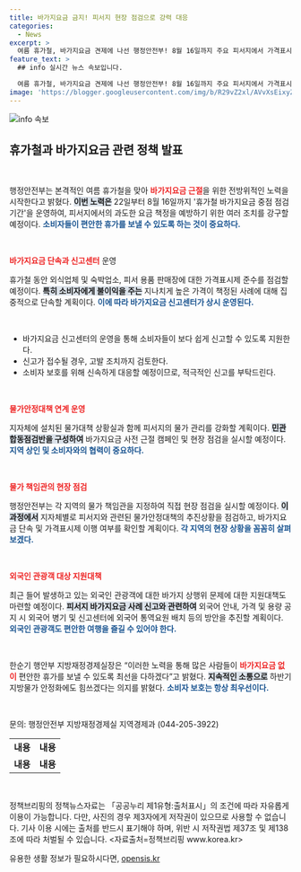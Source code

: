 ```yaml
---
title: 바가지요금 금지! 피서지 현장 점검으로 강력 대응
categories:
  - News
excerpt: >
  여름 휴가철, 바가지요금 견제에 나선 행정안전부! 8월 16일까지 주요 피서지에서 가격표시제 준수 점검 및 신고센터 운영으로 소비자 보호에 총력 대응합니다. 불이익 없는 휴가를 위해 지금 바로 확인하세요!
feature_text: >
  ## info 실시간 뉴스 속보입니다.

  여름 휴가철, 바가지요금 견제에 나선 행정안전부! 8월 16일까지 주요 피서지에서 가격표시제 준수 점검 및 신고센터 운영으로 소비자 보호에 총력 대응합니다. 불이익 없는 휴가를 위해 지금 바로 확인하세요!
image: 'https://blogger.googleusercontent.com/img/b/R29vZ2xl/AVvXsEixyZcFfHzMRdzZMjFBmAUKJYCLCGyLL1o632UiGVXcaFdKo_bkvkuCioo0uUKlGfBVcT3P84aROyZIXSBEx3Aw5nCQ3pTgDom1WDC4m8eifvWiAmWEEVb4x6G_l8C0QH225ldMjyaFvpxGEBGNO37VmDTDMHGhJPq73UglMfDca1-0aw/s1600/blogspot.png'
---
```


<p><img src="https://blogger.googleusercontent.com/img/b/R29vZ2xl/AVvXsEixyZcFfHzMRdzZMjFBmAUKJYCLCGyLL1o632UiGVXcaFdKo_bkvkuCioo0uUKlGfBVcT3P84aROyZIXSBEx3Aw5nCQ3pTgDom1WDC4m8eifvWiAmWEEVb4x6G_l8C0QH225ldMjyaFvpxGEBGNO37VmDTDMHGhJPq73UglMfDca1-0aw/s1600/blogspot.png" alt="info 속보" /></p>

<h2 data-ke-size="size26">휴가철과 바가지요금 관련 정책 발표</h2>

<p data-ke-size="size16">&nbsp;</p>

<p>행정안전부는 본격적인 여름 휴가철을 맞아 <b><span style="color: #ee2323;">바가지요금 근절</span></b>을 위한 전방위적인 노력을 시작한다고 밝혔다. <b><span style="background-color: #21538527;">이번 노력은</span></b> 22일부터 8월 16일까지 '휴가철 바가지요금 중점 점검 기간'을 운영하여, 피서지에서의 과도한 요금 책정을 예방하기 위한 여러 조치를 강구할 예정이다. <b><span style="color: #1a5490;">소비자들이 편안한 휴가를 보낼 수 있도록 하는 것이 중요하다.</span></b> </p>

<p data-ke-size="size16">&nbsp;</p>

<p><b><span style="color: #ee2323;">바가지요금 단속과 신고센터</span></b> 운영</p>

<p>휴가철 동안 외식업체 및 숙박업소, 피서 용품 판매장에 대한 가격표시제 준수를 점검할 예정이다. <b><span style="background-color: #21538527;">특히 소비자에게 불이익을 주는</span></b> 지나치게 높은 가격이 책정된 사례에 대해 집중적으로 단속할 계획이다. <b><span style="color: #1a5490;">이에 따라 바가지요금 신고센터가 상시 운영된다.</span></b></p>

<p data-ke-size="size16">&nbsp;</p>

<ul>
   <li>바가지요금 신고센터의 운영을 통해 소비자들이 보다 쉽게 신고할 수 있도록 지원한다.</li>
   <li>신고가 접수될 경우, 고발 조치까지 검토한다.</li>
   <li>소비자 보호를 위해 신속하게 대응할 예정이므로, 적극적인 신고를 부탁드린다.</li>
</ul>

<p data-ke-size="size16">&nbsp;</p>

<p><b><span style="color: #ee2323;">물가안정대책 연계 운영</span></b></p>

<p>지자체에 설치된 물가대책 상황실과 함께 피서지의 물가 관리를 강화할 계획이다. <b><span style="background-color: #21538527;">민관합동점검반을 구성하여</span></b> 바가지요금 사전 근절 캠페인 및 현장 점검을 실시할 예정이다. <b><span style="color: #1a5490;">지역 상인 및 소비자와의 협력이 중요하다.</span></b> </p>

<p data-ke-size="size16">&nbsp;</p>

<p><b><span style="color: #ee2323;">물가 책임관의 현장 점검</span></b></p>

<p>행정안전부는 각 지역의 물가 책임관을 지정하여 직접 현장 점검을 실시할 예정이다. <b><span style="background-color: #21538527;">이 과정에서</span></b> 지자체별로 피서지와 관련된 물가안정대책의 추진상황을 점검하고, 바가지요금 단속 및 가격표시제 이행 여부를 확인할 계획이다. <b><span style="color: #1a5490;">각 지역의 현장 상황을 꼼꼼히 살펴보겠다.</span></b></p>

<p data-ke-size="size16">&nbsp;</p>

<p><b><span style="color: #ee2323;">외국인 관광객 대상 지원대책</span></b></p>

<p>최근 들어 발생하고 있는 외국인 관광객에 대한 바가지 상행위 문제에 대한 지원대책도 마련할 예정이다. <b><span style="background-color: #21538527;">피서지 바가지요금 사례 신고와 관련하여</span></b> 외국어 안내, 가격 및 용량 공지 시 외국어 병기 및 신고센터에 외국어 통역요원 배치 등의 방안을 추진할 계획이다. <b><span style="color: #1a5490;">외국인 관광객도 편안한 여행을 즐길 수 있어야 한다.</span></b></p>

<p data-ke-size="size16">&nbsp;</p>

<p>한순기 행안부 지방재정경제실장은 “이러한 노력을 통해 많은 사람들이 <b><span style="color: #ee2323;">바가지요금 없이</span></b> 편안한 휴가를 보낼 수 있도록 최선을 다하겠다”고 밝혔다. <b><span style="background-color: #21538527;">지속적인 소통으로</span></b> 하반기 지방물가 안정화에도 힘쓰겠다는 의지를 밝혔다. <b><span style="color: #1a5490;">소비자 보호는 항상 최우선이다.</span></b></p>

<p data-ke-size="size16">&nbsp;</p> 

<p>문의: 행정안전부 지방재정경제실 지역경제과 (044-205-3922)</p>

<table>
   <tr>
      <td style="text-align: center; height: 17px;"><b>내용</b></td>
      <td style="text-align: center; height: 17px;"><b>내용</b></td>
   </tr>
   <tr>
      <td style="text-align: center; height: 17px;"><b>내용</b></td>
      <td style="text-align: center; height: 17px;"><b>내용</b></td>
   </tr>
 </table>

<p data-ke-size="size16">&nbsp;</p>

<p>정책브리핑의 정책뉴스자료는 「공공누리 제1유형:출처표시」의 조건에 따라 자유롭게 이용이 가능합니다. 다만, 사진의 경우 제3자에게 저작권이 있으므로 사용할 수 없습니다. 기사 이용 시에는 출처를 반드시 표기해야 하며, 위반 시 저작권법 제37조 및 제138조에 따라 처벌될 수 있습니다. &lt;자료출처=정책브리핑 www.korea.kr></p>
유용한 생활 정보가 필요하시다면, <a href="https://opensis.kr" rel="dofollow">opensis.kr</a>


